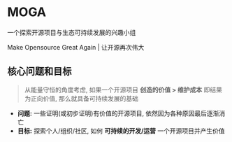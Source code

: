 # MOGA

一个探索开源项目与生态可持续发展的兴趣小组

Make Opensource Great Again | 让开源再次伟大

## 核心问题和目标

> 从能量守恒的角度考虑, 如果一个开源项目 **创造的价值 > 维护成本** 即结果为正向价值, 那么就具备可持续发展的基础

- **问题:** 一些证明(或初步证明)有价值的开源项目, 依然因为各种原因最后逐渐消亡
- **目标:** 探索个人/组织/社区, 如何 **可持续的开发/运营** 一个开源项目并产生价值